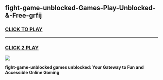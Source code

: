 
## fight-game-unblocked-Games-Play-Unblocked-&-Free-grfij
<h3>
<a href="https://premium76.site?title=fight-game-unblocked&ref=24A">CLICK TO PLAY</a></h3>
<hr>

<h3>
<a href="https://premium76.site?title=fight-game-unblocked&ref=24A">CLICK 2 PLAY</a>
  
</h3>

<a href="https://premium76.site?title=fight-game-unblocked&ref=24A"><img src="https://clearcache.store/games.png"></a>


**fight-game-unblocked games unblocked: Your Gateway to Fun and Accessible Online Gaming**
